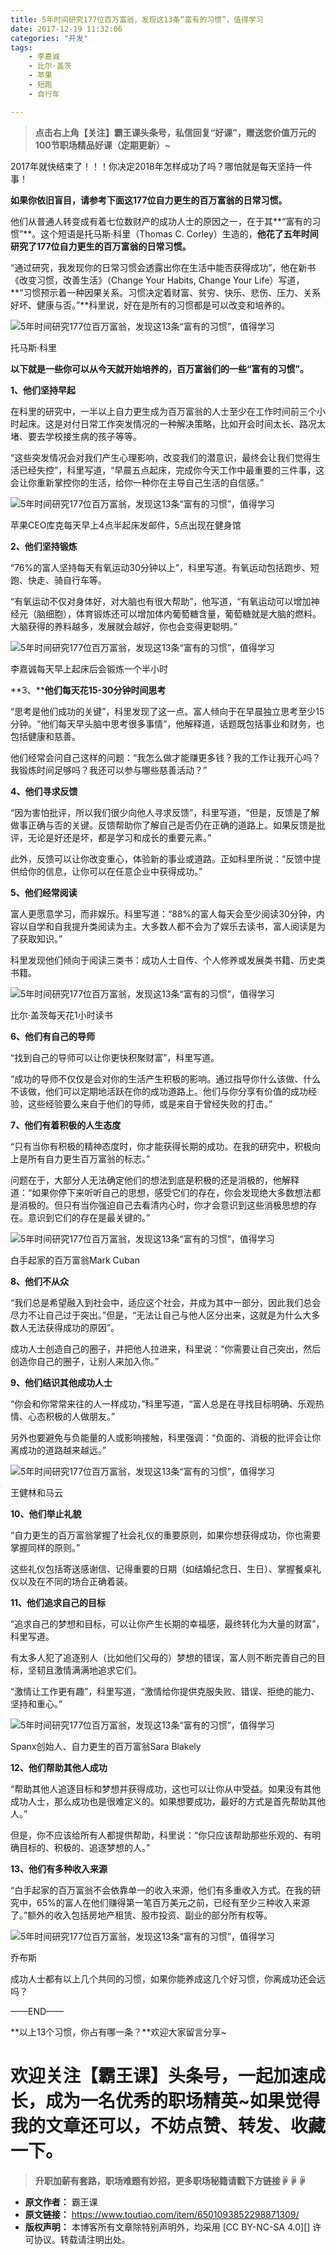 ```yaml
---
title: 5年时间研究177位百万富翁，发现这13条“富有的习惯”，值得学习
date: 2017-12-19 11:32:06
categories: "开发"
tags:
	- 李嘉诚
	- 比尔·盖茨
	- 苹果
	- 短跑
	- 自行车

---
```


> **点击右上角【关注】霸王课头条号，私信回复“好课”，赠送您价值万元的100节职场精品好课（定期更新）~**

2017年就快结束了！！！你决定2018年怎样成功了吗？哪怕就是每天坚持一件事！


**如果你依旧盲目，请参考下面这177位自力更生的百万富翁的日常习惯。**

他们从普通人转变成有着七位数财产的成功人士的原因之一，在于其**“富有的习惯”**。这个短语是托马斯·科里（Thomas C. Corley）生造的，**他花了五年时间研究了177位自力更生的百万富翁的日常习惯。**

“通过研究，我发现你的日常习惯会透露出你在生活中能否获得成功”，他在新书《改变习惯，改善生活》（Change Your Habits, Change Your Life）写道，**“习惯预示着一种因果关系。习惯决定着财富、贫穷、快乐、悲伤、压力、关系好坏、健康与否。”**科里说，好在是所有的习惯都是可以改变和培养的。

![5年时间研究177位百万富翁，发现这13条“富有的习惯”，值得学习][5_177_13]

托马斯·科里

**以下就是一些你可以从今天就开始培养的，百万富翁们的一些“富有的习惯”。**

**1、他们坚持早起**

在科里的研究中，一半以上自力更生成为百万富翁的人士至少在工作时间前三个小时起床。这是对付日常工作突发情况的一种解决策略，比如开会时间太长、路况太堵、要去学校接生病的孩子等等。

“这些突发情况会对我们产生心理影响，改变我们的潜意识，最终会让我们觉得生活已经失控”，科里写道，“早晨五点起床，完成你今天工作中最重要的三件事，这会让你重新掌控你的生活，给你一种你在主导自己生活的自信感。”

![5年时间研究177位百万富翁，发现这13条“富有的习惯”，值得学习][5_177_13 1]

苹果CEO库克每天早上4点半起床发邮件，5点出现在健身馆

**2、他们坚持锻炼**

“76%的富人坚持每天有氧运动30分钟以上”，科里写道。有氧运动包括跑步、短跑、快走、骑自行车等。

“有氧运动不仅对身体好，对大脑也有很大帮助”，他写道，“有氧运动可以增加神经元（脑细胞），体育锻炼还可以增加体内葡萄糖含量，葡萄糖就是大脑的燃料。大脑获得的养料越多，发展就会越好，你也会变得更聪明。”

![5年时间研究177位百万富翁，发现这13条“富有的习惯”，值得学习][5_177_13 2]

李嘉诚每天早上起床后会锻炼一个半小时

**3、****他们每天花15-30分钟时间思考**


“思考是他们成功的关键”，科里发现了这一点。富人倾向于在早晨独立思考至少15分钟。“他们每天早头脑中思考很多事情”，他解释道，话题既包括事业和财务，也包括健康和慈善。

他们经常会问自己这样的问题：“我怎么做才能赚更多钱？我的工作让我开心吗？我锻炼时间足够吗？我还可以参与哪些慈善活动？”

**4、他们寻求反馈**

“因为害怕批评，所以我们很少向他人寻求反馈”，科里写道，“但是，反馈是了解做事正确与否的关键。反馈帮助你了解自己是否仍在正确的道路上。如果反馈是批评，无论是好还是坏，都是学习和成长的重要元素。”

此外，反馈可以让你改变重心，体验新的事业或道路。正如科里所说：“反馈中提供给你的信息，让你可以在任意企业中获得成功。”

**5、他们经常阅读**

富人更愿意学习，而非娱乐。科里写道：“88%的富人每天会至少阅读30分钟，内容以自学和自我提升类阅读为主。大多数人都不会为了娱乐去读书，富人阅读是为了获取知识。”

科里发现他们倾向于阅读三类书：成功人士自传、个人修养或发展类书籍、历史类书籍。

![5年时间研究177位百万富翁，发现这13条“富有的习惯”，值得学习][5_177_13 3]

比尔·盖茨每天花1小时读书

**6、他们有自己的导师**

“找到自己的导师可以让你更快积聚财富”，科里写道。

“成功的导师不仅仅是会对你的生活产生积极的影响。通过指导你什么该做、什么不该做，他们可以定期地活跃在你的成功道路上。他们与你分享有价值的成功经验，这些经验要么来自于他们的导师，或是来自于曾经失败的打击。”

**7、他们有着积极的人生态度**

“只有当你有积极的精神态度时，你才能获得长期的成功。在我的研究中，积极向上是所有自力更生百万富翁的标志。”

问题在于，大部分人无法确定他们的想法到底是积极的还是消极的，他解释道：“如果你停下来听听自己的思想，感受它们的存在，你会发现绝大多数想法都是消极的。但只有当你强迫自己去看清内心时，你才会意识到这些消极思想的存在。意识到它们的存在是最关键的。”

![5年时间研究177位百万富翁，发现这13条“富有的习惯”，值得学习][5_177_13 4]

白手起家的百万富翁Mark Cuban

**8、他们不从众**


“我们总是希望融入到社会中，适应这个社会，并成为其中一部分，因此我们总会尽力不让自己过于突出。”但是，“无法让自己与他人区分出来，这就是为什么大多数人无法获得成功的原因”。

成功人士创造自己的圈子，并把他人拉进来，科里说：“你需要让自己突出，然后创造你自己的圈子，让别人来加入你。”

**9、他们结识其他成功人士**

“你会和你常常来往的人一样成功，”科里写道，“富人总是在寻找目标明确、乐观热情、心态积极的人做朋友。”

另外也要避免与负能量的人或影响接触，科里强调：“负面的、消极的批评会让你离成功的道路越来越远。”

![5年时间研究177位百万富翁，发现这13条“富有的习惯”，值得学习][5_177_13 5]

王健林和马云

**10、他们举止礼貌**

“自力更生的百万富翁掌握了社会礼仪的重要原则，如果你想获得成功，你也需要掌握同样的原则。”

这些礼仪包括寄送感谢信、记得重要的日期（如结婚纪念日、生日）、掌握餐桌礼仪以及在不同的场合正确着装。

**11、他们追求自己的目标**

“追求自己的梦想和目标，可以让你产生长期的幸福感，最终转化为大量的财富”，科里写道。

有太多人犯了追逐别人（比如他们父母的）梦想的错误，富人则不断完善自己的目标，坚韧且激情满满地追求它们。

“激情让工作更有趣”，科里写道，“激情给你提供克服失败、错误、拒绝的能力、坚持和重心。”

![5年时间研究177位百万富翁，发现这13条“富有的习惯”，值得学习][5_177_13 6]

Spanx创始人、自力更生的百万富翁Sara Blakely

**12、他们帮助其他人成功**

“帮助其他人追逐目标和梦想并获得成功，这也可以让你从中受益。如果没有其他成功人士，那么成功也是很难定义的。如果想要成功，最好的方式是首先帮助其他人。”

但是，你不应该给所有人都提供帮助，科里说：“你只应该帮助那些乐观的、有明确目标的、积极的、追逐梦想的人。”

**13、他们有多种收入来源**

“白手起家的百万富翁不会依靠单一的收入来源，他们有多重收入方式。在我的研究中，65%的富人在他们赚得第一笔百万美元之前，已经有至少三种收入来源了。”额外的收入包括房地产租赁、股市投资、副业的部分所有权等。

![5年时间研究177位百万富翁，发现这13条“富有的习惯”，值得学习][5_177_13 7]

乔布斯

成功人士都有以上几个共同的习惯，如果你能养成这几个好习惯，你离成功还会远吗？

——END——

**以上13个习惯，你占有哪一条？**欢迎大家留言分享~

# 欢迎关注【霸王课】头条号，一起加速成长，成为一名优秀的职场精英~如果觉得我的文章还可以，不妨点赞、转发、收藏一下。 #

> **升职加薪有套路，职场难题有妙招，更多职场秘籍请戳下方链接☟☟☟**


[5_177_13]: static/resources/crawler/EE7F-QMVU-YV7J.jpg
[5_177_13 1]: static/resources/crawler/RRAN-ZIEZ-UA6J.jpg
[5_177_13 2]: static/resources/crawler/RUEY-F2FR-ZNNM.jpg
[5_177_13 3]: static/resources/crawler/QNNZ-AJEA-NNNQ.jpg
[5_177_13 4]: static/resources/crawler/EMFV-F2NJ-YRAE.jpg
[5_177_13 5]: static/resources/crawler/2QIN-BZBV-YMUY.jpg
[5_177_13 6]: static/resources/crawler/UQME-BNEJ-EYBZ.jpg
[5_177_13 7]: static/resources/crawler/IIRM-MZBJ-VQ6Z.jpg
 *  **原文作者：** 霸王课
 *  **原文链接：** https://www.toutiao.com/item/6501093852298871309/
 *  **版权声明：** 本博客所有文章除特别声明外，均采用 [CC BY-NC-SA 4.0][] 许可协议。转载请注明出处。
